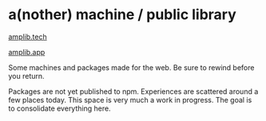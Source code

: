 # a(nother) machine / public library

[amplib.tech](https://www.amplib.tech)

[amplib.app](https://www.amplib.app)

Some machines and packages made for the web. Be sure to rewind before you return.

Packages are not yet published to npm. Experiences are scattered around a few places today. This space is very much a work in progress. The goal is to consolidate everything here.
